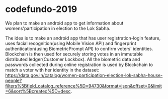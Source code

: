 # codefundo-2019
We plan to make an android app to get information about womens'participation in election to the Lok Sabha.

The idea is to make an android app that has user registration-login feature, uses facial recognition(using Mobile Vision API) and fingerprint authentication(using BiometricPrompt API) to confirm voters' identities. Blockchain is then used for securely storing votes in an immutable distributed ledger(Customer Lockbox). All the biometric data and passwords collected during online registration is used by Blockchain to match a voter with her identity in the dataset:
https://data.gov.in/catalog/women-participation-election-lok-sabha-house-people?filters%5Bfield_catalog_reference%5D=94730&format=json&offset=0&limit=6&sort%5Bcreated%5D=desc.
